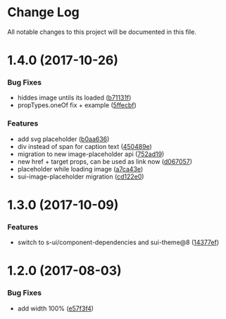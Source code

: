 # Change Log

All notable changes to this project will be documented in this file.

<a name="1.4.0"></a>
# 1.4.0 (2017-10-26)


### Bug Fixes

* hiddes image untils its loaded ([b71131f](https://github.com/SUI-Components/sui-components/commit/b71131f))
* propTypes.oneOf fix + example ([5ffecbf](https://github.com/SUI-Components/sui-components/commit/5ffecbf))


### Features

* add svg placeholder ([b0aa636](https://github.com/SUI-Components/sui-components/commit/b0aa636))
* div instead of span for caption text ([450489e](https://github.com/SUI-Components/sui-components/commit/450489e))
* migration to new image-placeholder api ([752ad19](https://github.com/SUI-Components/sui-components/commit/752ad19))
* new href + target props, can be used as link now ([d067057](https://github.com/SUI-Components/sui-components/commit/d067057))
* placeholder while loading image ([a7ca43e](https://github.com/SUI-Components/sui-components/commit/a7ca43e))
* sui-image-placeholder migration ([cd122e0](https://github.com/SUI-Components/sui-components/commit/cd122e0))



<a name="1.3.0"></a>
# 1.3.0 (2017-10-09)


### Features

* switch to s-ui/component-dependencies and sui-theme@8 ([14377ef](https://github.com/SUI-Components/sui-components/commit/14377ef))



<a name="1.2.0"></a>
# 1.2.0 (2017-08-03)


### Bug Fixes

* add width 100% ([e57f3f4](https://github.com/SUI-Components/sui-components/commit/e57f3f4))



